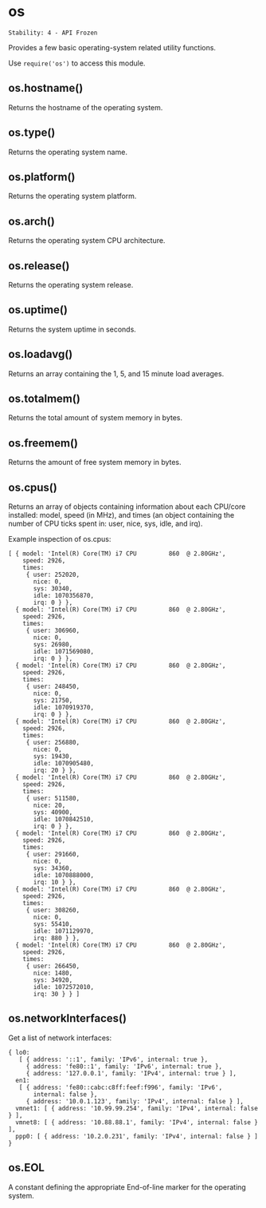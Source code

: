 # os

    Stability: 4 - API Frozen

Provides a few basic operating-system related utility functions.

Use `require('os')` to access this module.

## os.hostname()

Returns the hostname of the operating system.

## os.type()

Returns the operating system name.

## os.platform()

Returns the operating system platform.

## os.arch()

Returns the operating system CPU architecture.

## os.release()

Returns the operating system release.

## os.uptime()

Returns the system uptime in seconds.

## os.loadavg()

Returns an array containing the 1, 5, and 15 minute load averages.

## os.totalmem()

Returns the total amount of system memory in bytes.

## os.freemem()

Returns the amount of free system memory in bytes.

## os.cpus()

Returns an array of objects containing information about each CPU/core installed: model, speed (in MHz), and times (an object containing the number of CPU ticks spent in: user, nice, sys, idle, and irq).

Example inspection of os.cpus:

    [ { model: 'Intel(R) Core(TM) i7 CPU         860  @ 2.80GHz',
        speed: 2926,
        times:
         { user: 252020,
           nice: 0,
           sys: 30340,
           idle: 1070356870,
           irq: 0 } },
      { model: 'Intel(R) Core(TM) i7 CPU         860  @ 2.80GHz',
        speed: 2926,
        times:
         { user: 306960,
           nice: 0,
           sys: 26980,
           idle: 1071569080,
           irq: 0 } },
      { model: 'Intel(R) Core(TM) i7 CPU         860  @ 2.80GHz',
        speed: 2926,
        times:
         { user: 248450,
           nice: 0,
           sys: 21750,
           idle: 1070919370,
           irq: 0 } },
      { model: 'Intel(R) Core(TM) i7 CPU         860  @ 2.80GHz',
        speed: 2926,
        times:
         { user: 256880,
           nice: 0,
           sys: 19430,
           idle: 1070905480,
           irq: 20 } },
      { model: 'Intel(R) Core(TM) i7 CPU         860  @ 2.80GHz',
        speed: 2926,
        times:
         { user: 511580,
           nice: 20,
           sys: 40900,
           idle: 1070842510,
           irq: 0 } },
      { model: 'Intel(R) Core(TM) i7 CPU         860  @ 2.80GHz',
        speed: 2926,
        times:
         { user: 291660,
           nice: 0,
           sys: 34360,
           idle: 1070888000,
           irq: 10 } },
      { model: 'Intel(R) Core(TM) i7 CPU         860  @ 2.80GHz',
        speed: 2926,
        times:
         { user: 308260,
           nice: 0,
           sys: 55410,
           idle: 1071129970,
           irq: 880 } },
      { model: 'Intel(R) Core(TM) i7 CPU         860  @ 2.80GHz',
        speed: 2926,
        times:
         { user: 266450,
           nice: 1480,
           sys: 34920,
           idle: 1072572010,
           irq: 30 } } ]

## os.networkInterfaces()

Get a list of network interfaces:

    { lo0: 
       [ { address: '::1', family: 'IPv6', internal: true },
         { address: 'fe80::1', family: 'IPv6', internal: true },
         { address: '127.0.0.1', family: 'IPv4', internal: true } ],
      en1: 
       [ { address: 'fe80::cabc:c8ff:feef:f996', family: 'IPv6',
           internal: false },
         { address: '10.0.1.123', family: 'IPv4', internal: false } ],
      vmnet1: [ { address: '10.99.99.254', family: 'IPv4', internal: false } ],
      vmnet8: [ { address: '10.88.88.1', family: 'IPv4', internal: false } ],
      ppp0: [ { address: '10.2.0.231', family: 'IPv4', internal: false } ] }

## os.EOL

A constant defining the appropriate End-of-line marker for the operating system.
